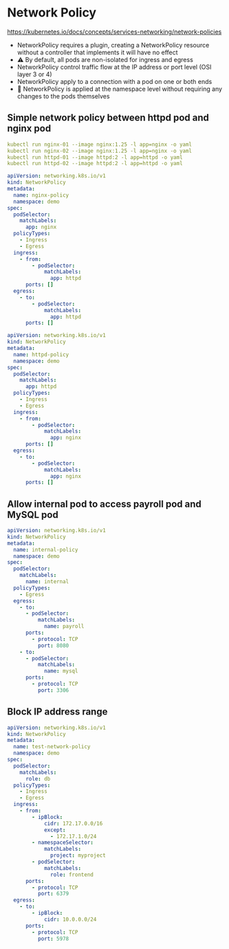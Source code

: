 # Network Policy

https://kubernetes.io/docs/concepts/services-networking/network-policies

* NetworkPolicy requires a plugin, creating a NetworkPolicy resource without a controller that implements it will have no effect
* ⚠️ By default, all pods are non-isolated for ingress and egress
* NetworkPolicy control traffic flow at the IP address or port level (OSI layer 3 or 4)
* NetworkPolicy apply to a connection with a pod on one or both ends
* 🦊 NetworkPolicy is applied at the namespace level without requiring any changes to the pods themselves

## Simple network policy between httpd pod and nginx pod

```yaml
kubectl run nginx-01 --image nginx:1.25 -l app=nginx -o yaml
kubectl run nginx-02 --image nginx:1.25 -l app=nginx -o yaml
kubectl run httpd-01 --image httpd:2 -l app=httpd -o yaml
kubectl run httpd-02 --image httpd:2 -l app=httpd -o yaml
```

```yaml
apiVersion: networking.k8s.io/v1
kind: NetworkPolicy
metadata:
  name: nginx-policy
  namespace: demo
spec:
  podSelector:
    matchLabels:
      app: nginx
  policyTypes:
    - Ingress
    - Egress
  ingress:
    - from:
        - podSelector:
            matchLabels:
              app: httpd
      ports: []
  egress:
    - to:
        - podSelector:
            matchLabels:
              app: httpd
      ports: []
```

```yaml
apiVersion: networking.k8s.io/v1
kind: NetworkPolicy
metadata:
  name: httpd-policy
  namespace: demo
spec:
  podSelector:
    matchLabels:
      app: httpd
  policyTypes:
    - Ingress
    - Egress
  ingress:
    - from:
        - podSelector:
            matchLabels:
              app: nginx
      ports: []
  egress:
    - to:
        - podSelector:
            matchLabels:
              app: nginx
      ports: []
```

## Allow internal pod to access payroll pod and MySQL pod

```yaml
apiVersion: networking.k8s.io/v1
kind: NetworkPolicy
metadata:
  name: internal-policy
  namespace: demo
spec:
  podSelector:
    matchLabels:
      name: internal
  policyTypes:
    - Egress
  egress:
    - to:
      - podSelector:
          matchLabels:
            name: payroll
      ports:
        - protocol: TCP
          port: 8080
    - to:
      - podSelector:
          matchLabels:
            name: mysql
      ports:
        - protocol: TCP
          port: 3306
```

## Block IP address range

```yaml
apiVersion: networking.k8s.io/v1
kind: NetworkPolicy
metadata:
  name: test-network-policy
  namespace: demo
spec:
  podSelector:
    matchLabels:
      role: db
  policyTypes:
    - Ingress
    - Egress
  ingress:
    - from:
        - ipBlock:
            cidr: 172.17.0.0/16
            except:
              - 172.17.1.0/24
        - namespaceSelector:
            matchLabels:
              project: myproject
        - podSelector:
            matchLabels:
              role: frontend
      ports:
        - protocol: TCP
          port: 6379
  egress:
    - to:
        - ipBlock:
            cidr: 10.0.0.0/24
      ports:
        - protocol: TCP
          port: 5978
```
